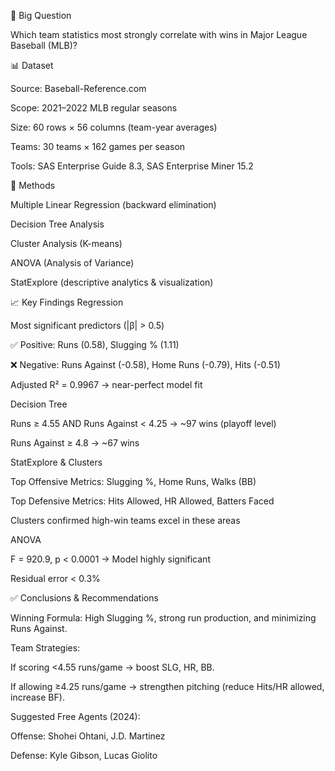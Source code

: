 📌 Big Question

Which team statistics most strongly correlate with wins in Major League Baseball (MLB)?

📊 Dataset

Source: Baseball-Reference.com

Scope: 2021–2022 MLB regular seasons

Size: 60 rows × 56 columns (team-year averages)

Teams: 30 teams × 162 games per season

Tools: SAS Enterprise Guide 8.3, SAS Enterprise Miner 15.2

🔬 Methods

Multiple Linear Regression (backward elimination)

Decision Tree Analysis

Cluster Analysis (K-means)

ANOVA (Analysis of Variance)

StatExplore (descriptive analytics & visualization)

📈 Key Findings
Regression

Most significant predictors (|β| > 0.5)

✅ Positive: Runs (0.58), Slugging % (1.11)

❌ Negative: Runs Against (-0.58), Home Runs (-0.79), Hits (-0.51)

Adjusted R² = 0.9967 → near-perfect model fit

Decision Tree

Runs ≥ 4.55 AND Runs Against < 4.25 → ~97 wins (playoff level)

Runs Against ≥ 4.8 → ~67 wins

StatExplore & Clusters

Top Offensive Metrics: Slugging %, Home Runs, Walks (BB)

Top Defensive Metrics: Hits Allowed, HR Allowed, Batters Faced

Clusters confirmed high-win teams excel in these areas

ANOVA

F = 920.9, p < 0.0001 → Model highly significant

Residual error < 0.3%

✅ Conclusions & Recommendations

Winning Formula: High Slugging %, strong run production, and minimizing Runs Against.

Team Strategies:

If scoring <4.55 runs/game → boost SLG, HR, BB.

If allowing ≥4.25 runs/game → strengthen pitching (reduce Hits/HR allowed, increase BF).

Suggested Free Agents (2024):

Offense: Shohei Ohtani, J.D. Martinez

Defense: Kyle Gibson, Lucas Giolito
